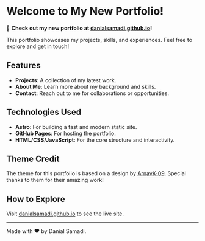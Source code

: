 # Welcome to My New Portfolio!

🚀 **Check out my new portfolio at [danialsamadi.github.io](https://danialsamadi.github.io)!**

This portfolio showcases my projects, skills, and experiences. Feel free to explore and get in touch!

## Features
- **Projects**: A collection of my latest work.
- **About Me**: Learn more about my background and skills.
- **Contact**: Reach out to me for collaborations or opportunities.

## Technologies Used
- **Astro**: For building a fast and modern static site.
- **GitHub Pages**: For hosting the portfolio.
- **HTML/CSS/JavaScript**: For the core structure and interactivity.

## Theme Credit
The theme for this portfolio is based on a design by [ArnavK-09](https://github.com/ArnavK-09). Special thanks to them for their amazing work!

## How to Explore
Visit [danialsamadi.github.io](https://danialsamadi.github.io) to see the live site.

---

Made with ❤️ by Danial Samadi.
